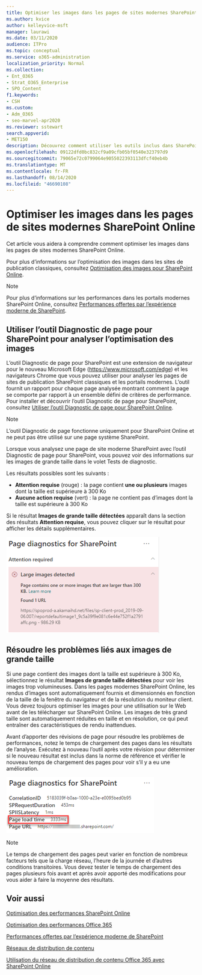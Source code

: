 ```yaml
---
title: Optimiser les images dans les pages de sites modernes SharePoint Online
ms.author: kvice
author: kelleyvice-msft
manager: laurawi
ms.date: 03/11/2020
audience: ITPro
ms.topic: conceptual
ms.service: o365-administration
localization_priority: Normal
ms.collection:
- Ent_O365
- Strat_O365_Enterprise
- SPO_Content
f1.keywords:
- CSH
ms.custom:
- Adm_O365
- seo-marvel-apr2020
ms.reviewer: sstewart
search.appverid:
- MET150
description: Découvrez comment utiliser les outils inclus dans SharePoint Online pour optimiser les images dans les pages de sites modernes SharePoint Online.
ms.openlocfilehash: 09122dfd0bc832cf9a09cfb05bf0540e323797d9
ms.sourcegitcommit: 79065e72c0799064e9055022393113dfcf40eb4b
ms.translationtype: MT
ms.contentlocale: fr-FR
ms.lasthandoff: 08/14/2020
ms.locfileid: "46690108"
---
```

# <a name="optimize-images-in-sharepoint-online-modern-site-pages"></a>Optimiser les images dans les pages de sites modernes SharePoint Online

Cet article vous aidera à comprendre comment optimiser les images dans les pages de sites modernes SharePoint Online.

Pour plus d’informations sur l’optimisation des images dans les sites de publication classiques, consultez [Optimisation des images pour SharePoint Online](image-optimization-for-sharepoint-online.md).

>[!NOTE]
>Pour plus d’informations sur les performances dans les portails modernes SharePoint Online, consultez [Performances offertes par l’expérience moderne de SharePoint](https://docs.microsoft.com/sharepoint/modern-experience-performance).

## <a name="use-the-page-diagnostics-for-sharepoint-tool-to-analyze-image-optimization"></a>Utiliser l’outil Diagnostic de page pour SharePoint pour analyser l’optimisation des images

L’outil Diagnostic de page pour SharePoint est une extension de navigateur pour le nouveau Microsoft Edge (https://www.microsoft.com/edge) et les navigateurs Chrome que vous pouvez utiliser pour analyser les pages de sites de publication SharePoint classiques et les portails modernes. L’outil fournit un rapport pour chaque page analysée montrant comment la page se comporte par rapport à un ensemble défini de critères de performance. Pour installer et découvrir l’outil Diagnostic de page pour SharePoint, consultez [Utiliser l’outil Diagnostic de page pour SharePoint Online](page-diagnostics-for-spo.md).

>[!NOTE]
>L’outil Diagnostic de page fonctionne uniquement pour SharePoint Online et ne peut pas être utilisé sur une page système SharePoint.

Lorsque vous analysez une page de site moderne SharePoint avec l’outil Diagnostic de page pour SharePoint, vous pouvez voir des informations sur les images de grande taille dans le volet Tests de diagnostic.

Les résultats possibles sont les suivants :

- **Attention requise** (rouge) : la page contient **une ou plusieurs** images dont la taille est supérieure à 300 Ko
- **Aucune action requise** (vert) : la page ne contient pas d’images dont la taille est supérieure à 300 Ko

Si le résultat **Images de grande taille détectées** apparaît dans la section des résultats **Attention requise**, vous pouvez cliquer sur le résultat pour afficher les détails supplémentaires.

![Résultats de l’outil Diagnostic de page](../media/modern-portal-optimization/pagediag-large-images.png)

## <a name="remediate-large-image-issues"></a>Résoudre les problèmes liés aux images de grande taille

Si une page contient des images dont la taille est supérieure à 300 Ko, sélectionnez le résultat **Images de grande taille détectées** pour voir les images trop volumineuses. Dans les pages modernes SharePoint Online, les rendus d’images sont automatiquement fournis et dimensionnés en fonction de la taille de la fenêtre du navigateur et de la résolution du moniteur client. Vous devez toujours optimiser les images pour une utilisation sur le Web avant de les télécharger sur SharePoint Online. Les images de très grand taille sont automatiquement réduites en taille et en résolution, ce qui peut entraîner des caractéristiques de rendu inattendues.

Avant d’apporter des révisions de page pour résoudre les problèmes de performances, notez le temps de chargement des pages dans les résultats de l’analyse. Exécutez à nouveau l’outil après votre révision pour déterminer si le nouveau résultat est inclus dans la norme de référence et vérifier le nouveau temps de chargement des pages pour voir s’il y a eu une amélioration.

![Résultats du temps de chargement des pages](../media/modern-portal-optimization/pagediag-page-load-time.png)

>[!NOTE]
>Le temps de chargement des pages peut varier en fonction de nombreux facteurs tels que la charge réseau, l’heure de la journée et d’autres conditions transitoires. Vous devez tester le temps de chargement des pages plusieurs fois avant et après avoir apporté des modifications pour vous aider à faire la moyenne des résultats.

## <a name="related-topics"></a>Voir aussi

[Optimisation des performances SharePoint Online](tune-sharepoint-online-performance.md)

[Optimisation des performances Office 365](tune-microsoft-365-performance.md)

[Performances offertes par l’expérience moderne de SharePoint](https://docs.microsoft.com/sharepoint/modern-experience-performance)

[Réseaux de distribution de contenu](content-delivery-networks.md)

[Utilisation du réseau de distribution de contenu Office 365 avec SharePoint Online](use-microsoft-365-cdn-with-spo.md)
